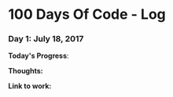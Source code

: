 # 100 Days Of Code - Log

### Day 1: July 18, 2017


**Today's Progress**: 

**Thoughts:** 

**Link to work:** 


